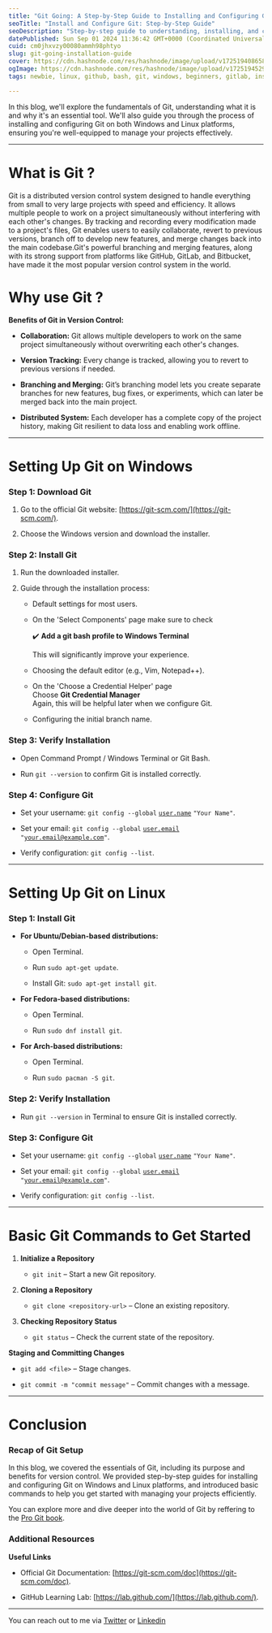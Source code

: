 ```yaml
---
title: "Git Going: A Step-by-Step Guide to Installing and Configuring Git"
seoTitle: "Install and Configure Git: Step-by-Step Guide"
seoDescription: "Step-by-step guide to understanding, installing, and configuring Git on Windows and Linux, plus basic Git commands to manage projects efficiently"
datePublished: Sun Sep 01 2024 11:36:42 GMT+0000 (Coordinated Universal Time)
cuid: cm0jhxvzy00080ammh98phtyo
slug: git-going-installation-guide
cover: https://cdn.hashnode.com/res/hashnode/image/upload/v1725194086587/95ade591-f9f9-4c2f-85c2-44c276428a91.png
ogImage: https://cdn.hashnode.com/res/hashnode/image/upload/v1725194529072/bbae3a7d-a8ea-45cb-a5ca-9bc91b851bd7.png
tags: newbie, linux, github, bash, git, windows, beginners, gitlab, installation, linux-for-beginners, gitcommands, linustorvald

---
```


In this blog, we'll explore the fundamentals of Git, understanding what it is and why it's an essential tool. We'll also guide you through the process of installing and configuring Git on both Windows and Linux platforms, ensuring you're well-equipped to manage your projects effectively.

---

# What is Git ?

Git is a distributed version control system designed to handle everything from small to very large projects with speed and efficiency. It allows multiple people to work on a project simultaneously without interfering with each other's changes. By tracking and recording every modification made to a project's files, Git enables users to easily collaborate, revert to previous versions, branch off to develop new features, and merge changes back into the main codebase.Git's powerful branching and merging features, along with its strong support from platforms like GitHub, GitLab, and Bitbucket, have made it the most popular version control system in the world.

# Why use Git ?

**Benefits of Git in Version Control:**

* **Collaboration:** Git allows multiple developers to work on the same project simultaneously without overwriting each other's changes.
    
* **Version Tracking:** Every change is tracked, allowing you to revert to previous versions if needed.
    
* **Branching and Merging:** Git’s branching model lets you create separate branches for new features, bug fixes, or experiments, which can later be merged back into the main project.
    
* **Distributed System:** Each developer has a complete copy of the project history, making Git resilient to data loss and enabling work offline.
    

---

# Setting Up Git on Windows

### Step 1: Download Git

1. Go to the official Git website: [https://git-scm.com/](https://git-scm.com/).
    
2. Choose the Windows version and download the installer.
    

### Step 2: Install Git

1. Run the downloaded installer.
    
2. Guide through the installation process:
    
    * Default settings for most users.
        
    * On the 'Select Components' page make sure to check
        
        ✔️ **Add a git bash profile to Windows Terminal**
        
        This will significantly improve your experience.
        
    * Choosing the default editor (e.g., Vim, Notepad++).
        
    * On the 'Choose a Credential Helper' page  
        Choose **Git Credential Manager**  
        Again, this will be helpful later when we configure Git.
        
    * Configuring the initial branch name.
        

### Step 3: Verify Installation

* Open Command Prompt / Windows Terminal or Git Bash.
    
* Run `git --version` to confirm Git is installed correctly.
    

### Step 4: Configure Git

* Set your username: `git config --global` [`user.name`](http://user.name) `"Your Name"`.
    
* Set your email: `git config --global` [`user.email`](http://user.email) `"`[`your.email@example.com`](mailto:your.email@example.com)`"`.
    
* Verify configuration: `git config --list`.
    

---

# Setting Up Git on Linux

### **Step 1: Install Git**

* **For Ubuntu/Debian-based distributions:**
    
    * Open Terminal.
        
    * Run `sudo apt-get update`.
        
    * Install Git: `sudo apt-get install git`.
        
* **For Fedora-based distributions:**
    
    * Open Terminal.
        
    * Run `sudo dnf install git`.
        
* **For Arch-based distributions:**
    
    * Open Terminal.
        
    * Run `sudo pacman -S git`.
        

### **Step 2: Verify Installation**

* Run `git --version` in Terminal to ensure Git is installed correctly.
    

### **Step 3: Configure Git**

* Set your username: `git config --global` [`user.name`](http://user.name) `"Your Name"`.
    
* Set your email: `git config --global` [`user.email`](http://user.email) `"`[`your.email@example.com`](mailto:your.email@example.com)`"`.
    
* Verify configuration: `git config --list`.
    

---

# Basic Git Commands to Get Started

1. **Initialize a Repository**
    
    * `git init` – Start a new Git repository.
        
2. **Cloning a Repository**
    
    * `git clone <repository-url>` – Clone an existing repository.
        
3. **Checking Repository Status**
    
    * `git status` – Check the current state of the repository.
        

**Staging and Committing Changes**

* `git add <file>` – Stage changes.
    
* `git commit -m "commit message"` – Commit changes with a message.
    

---

# Conclusion

### **Recap of Git Setup**

In this blog, we covered the essentials of Git, including its purpose and benefits for version control. We provided step-by-step guides for installing and configuring Git on Windows and Linux platforms, and introduced basic commands to help you get started with managing your projects efficiently.

You can explore more and dive deeper into the world of Git by reffering to the [Pro Git book](https://git-scm.com/book/en/v2).

### Additional Resources

**Useful Links**

* Official Git Documentation: [https://git-scm.com/doc](https://git-scm.com/doc).
    
* GitHub Learning Lab: [https://lab.github.com/](https://lab.github.com/).
    

---

You can reach out to me via [Twitter](https://x.com/PiyushKrRai) or [Linkedin](http://www.linkedin.com/in/piyushkrrai)
